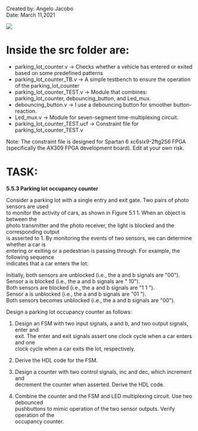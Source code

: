 Created by: Angelo Jacobo  
Date: March 11,2021  

[![]( https://user-images.githubusercontent.com/87559347/126061100-1ca2cb03-5da8-47b4-8315-29919ac9e661.png)]( https://youtu.be/nGxDriUwT1Y)

# Inside the src folder are:  
* parking_lot_counter.v -> Checks whether a vehicle has entered or exited based on some predefined patterns  
* parking_lot_counter_TB.v -> A simple testbench to ensure the operation of the parking_lot_counter  
* parking_lot_counter_TEST.v -> Module that combines: parking_lot_counter, debouncing_button, and Led_mux.  
* debouncing_button.v -> I use a debouncing button for smoother button-reaction.  
* Led_mux.v -> Module for seven-segment time-multiplexing circuit.  
* parking_lot_counter_TEST.ucf -> Constraint file for parking_lot_counter_TEST.v  

Note: The constraint file is designed for Spartan 6 xc6slx9-2ftg256 FPGA (specifically the AX309 FPGA development board). Edit at your own risk.  


# TASK:  
**5.5.3 Parking lot occupancy counter**  

Consider a parking lot with a single entry and exit gate. Two pairs of photo sensors are used  
to monitor the activity of cars, as shown in Figure 5.1 1. When an object is between the  
photo transmitter and the photo receiver, the light is blocked and the corresponding output  
is asserted to 1. By monitoring the events of two sensors, we can determine whether a car is  
entering or exiting or a pedestrian is passing through. For example, the following sequence  
indicates that a car enters the lot:  

Initially, both sensors are unblocked (i.e., the a and b signals are "00").  
Sensor a is blocked (i.e., the a and b signals are " 10").  
Both sensors are blocked (i.e., the a and b signals are "1 1 ").  
Sensor a is unblocked (i.e., the a and b signals are "01 ").  
Both sensors becomes unblocked (i.e., the a and b signals are "00").  

Design a parking lot occupancy counter as follows:  

1. Design an FSM with two input signals, a and b, and two output signals, enter and  
exit. The enter and exit signals assert one clock cycle when a car enters and one  
clock cycle when a car exits the lot, respectively.    

2. Derive the HDL code for the FSM.    

3. Design a counter with two control signals, inc and dec, which increment and  
decrement the counter when asserted. Derive the HDL code.   

4. Combine the counter and the FSM and LED multiplexing circuit. Use two debounced  
pushbuttons to mimic operation of the two sensor outputs. Verify operation of the  
occupancy counter.   
 
